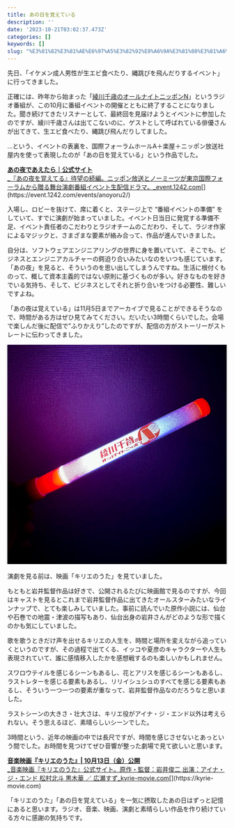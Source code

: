 ```yaml
---
title: あの日を覚えている
description: ''
date: '2023-10-21T03:02:37.473Z'
categories: []
keywords: []
slug: "%E3%81%82%E3%81%AE%E6%97%A5%E3%82%92%E8%A6%9A%E3%81%88%E3%81%A6%E3%81%84%E3%82%8B"
---
```

先日、「イケメン成人男性が生エビ食べたり、縄跳びを飛んだりするイベント」に行ってきました。

正確には、昨年から始まった「[綾川千歳のオールナイトニッポンN](https://www.allnightnippon.com/ayakawa/)」というラジオ番組が、この10月に番組イベントの開催とともに終了することになりました。聞き続けてきたリスナーとして、最終回を見届けようとイベントに参加したのですが、綾川千歳さんは出てこないのに、ゲストとして呼ばれている俳優さんが出てきて、生エビ食べたり、縄跳び飛んだりしてました。

…という、イベントの表裏を、国際フォーラムホールA＋楽屋＋ニッポン放送社屋内を使って表現したのが「あの日を覚えている」という作品でした。

[**あの夜であえたら｜公式サイト**  
_『あの夜を覚えてる』待望の続編。ニッポン放送とノーミーツが東京国際フォーラムから贈る舞台演劇番組イベント生配信ドラマ。_event.1242.com](https://event.1242.com/events/anoyoru2/ "https://event.1242.com/events/anoyoru2/")[](https://event.1242.com/events/anoyoru2/)

入場し、ロビーを抜けて、席に着くと、ステージ上で “番組イベントの準備” をしていて、すでに演劇が始まっていました。イベント日当日に発覚する準備不足、イベント責任者のこだわりとラジオチームのこだわり、そして、ラジオ作家によるマジックと、さまざまな要素が絡み合って、作品が進んでいきました。

自分は、ソフトウェアエンジニアリングの世界に身を置いていて、そこでも、ビジネスとエンジニアカルチャーの鍔迫り合いみたいなのをいつも感じています。「あの夜」を見ると、そういうのを思い出してしまうんですね。生活に根付くものって、概して資本主義的ではない原則に基づくものが多い。好きなものを好きでいる気持ち、そして、ビジネスとしてそれと折り合いをつける必要性、難しいですよね。

「あの夜は覚えている」は11月5日までアーカイブで見ることができるそうなので、時間がある方はぜひ見てみてください。だいたい3時間くらいでした。会場で楽しんだ後に配信で”ふりかえり”したのですが、配信の方がストーリーがストレートに伝わってきました。

![](1____KttFlmbMgEk____2KvpmaIg.jpeg)

演劇を見る前は、映画「キリエのうた」を見ていました。

もともと岩井監督作品は好きで、公開されるたびに映画館で見るのですが、今回はキャストを見るとこれまで岩井監督作品に出てきたオールスターみたいなラインナップで、とても楽しみしていました。事前に読んでいた原作小説には、仙台や石巻での地震・津波の描写もあり、仙台出身の岩井さんがどのような形で描くのかも気にしていました。

歌を歌うときだけ声を出せるキリエの人生を、時間と場所を変えながら追っていくというのですが、その過程で出てくる、イッコや夏彦のキャラクターや人生も表現されていて、誰に感情移入したかを感想戦するのも楽しいかもしれません。

スワロウテイルを感じるシーンもあるし、花とアリスを感じるシーンもあるし、ラストレターを感じる要素もあるし、リリイシュシュのすべてを感じる要素もあるし、そういう一つ一つの要素が重なって、岩井監督作品なのだろうなと思いました。

ラストシーンの大きさ・壮大さは、キリエ役がアイナ・ジ・エンド以外は考えられない。そう思えるほど、素晴らしいシーンでした。

3時間という、近年の映画の中では長尺ですが、時間を感じさせないとあっという間でした。お時間を見つけてぜひ音響が整った劇場で見て欲しいと思います。

[**音楽映画『キリエのうた』| 10月13日（金）公開**  
_音楽映画『キリエのうた』公式サイト。原作・監督：岩井俊二 出演：アイナ・ジ・エンド 松村北斗 黒木華 ／ 広瀬すず_kyrie-movie.com](https://kyrie-movie.com "https://kyrie-movie.com")[](https://kyrie-movie.com)

「キリエのうた」「あの日を覚えている」を一気に摂取したあの日はずっと記憶にあると思います。ラジオ、音楽、映画、演劇と素晴らしい作品を作り続けている方々に感謝の気持ちです。